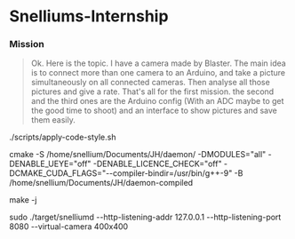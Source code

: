 # Snelliums-Internship
### Mission
> Ok. Here is the topic. I have a camera made by Blaster. The main idea is to connect more than one camera to an Arduino, and take a picture simultaneously on all connected cameras. 
Then analyse all those pictures and give a rate. That's all for the first mission. the second and the third ones are the Arduino config (With an ADC maybe to get the good time to shoot) and an interface to show pictures and save them easily.

./scripts/apply-code-style.sh 

cmake -S /home/snellium/Documents/JH/daemon/ -DMODULES="all" -DENABLE_UEYE="off" -DENABLE_LICENCE_CHECK="off" -DCMAKE_CUDA_FLAGS="--compiler-bindir=/usr/bin/g++-9" -B /home/snellium/Documents/JH/daemon-compiled

make -j


sudo ./target/snelliumd --http-listening-addr 127.0.0.1 --http-listening-port 8080 --virtual-camera 400x400
